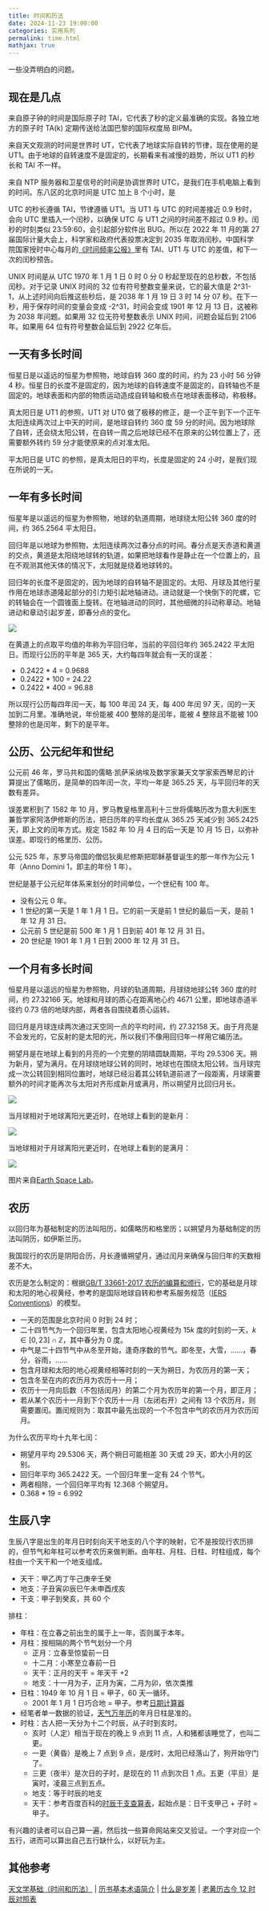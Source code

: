```yaml
---
title: 时间和历法
date: 2024-11-23 19:00:00
categories: 实用系列
permalink: time.html
mathjax: true
---
```


一些没弄明白的问题。

<!--more-->

## 现在是几点

来自原子钟的时间是国际原子时 TAI，它代表了秒的定义最准确的实现。各独立地方的原子时 TA(k) 定期传送给法国巴黎的国际权度局 BIPM。

来自天文观测的时间是世界时 UT，它代表了地球实际自转的节律，现在使用的是 UT1。由于地球的自转速度不是固定的，长期看来有减慢的趋势，所以 UT1 的秒长和 TAI 不一样。

来自 NTP 服务器和卫星信号的时间是协调世界时 UTC，是我们在手机电脑上看到的时间。东八区的北京时间是 UTC 加上 8 个小时，是 <span id="currentTime"></span>

<script>
function updateTime() {
    const now = new Date();
    const year = now.getFullYear();
    const month = String(now.getMonth() + 1).padStart(2, '0'); // 月份从0开始，所以要+1
    const day = String(now.getDate()).padStart(2, '0');
    const hours = String(now.getHours()).padStart(2, '0');
    const minutes = String(now.getMinutes()).padStart(2, '0');
    const seconds = String(now.getSeconds()).padStart(2, '0');
    const formattedTime = `${year} 年 ${month} 月 ${day} 日 ${hours} 时 ${minutes} 分 ${seconds} 秒。`;
    document.getElementById('currentTime').textContent = formattedTime;
}
window.onload = function() {
    updateTime();
    setInterval(updateTime, 1000);
};
</script>

UTC 的秒长遵循 TAI，节律遵循 UT1。当 UT1 与 UTC 的时间差接近 0.9 秒时，会向 UTC 里插入一个闰秒，以确保 UTC 与 UT1 之间的时间差不超过 0.9 秒。闰秒的时刻类似 23:59:60，会引起部分软件出 BUG。所以在 2022 年 11 月的第 27 届国际计量大会上，科学家和政府代表投票决定到 2035 年取消闰秒。中国科学院国家授时中心每月的[《时间频率公报》](https://nadc.china-vo.org/timedb/TimeFrequency_Bulletin)里有 TAI、UT1 与 UTC 的差值，和下一次的闰秒预告。

UNIX 时间是从 UTC 1970 年 1 月 1 日 0 时 0 分 0 秒起至现在的总秒数，不包括闰秒。对于记录 UNIX 时间的 32 位有符号整数变量来说，它的最大值是 2^31-1，从上述时间向后推这些秒后，是 2038 年 1 月 19 日 3 时 14 分 07 秒。在下一秒，用于保存时间的变量会变成 -2^31，时间会变成 1901 年 12 月 13 日，这被称为 2038 年问题。如果用 32 位无符号整数表示 UNIX 时间，问题会延后到 2106 年。如果用 64 位有符号整数会延后到 2922 亿年后。

## 一天有多长时间

恒星日是以遥远的恒星为参照物，地球自转 360 度的时间，约为 23 小时 56 分钟 4 秒。恒星日的长度不是固定的，因为地球的自转速度不是固定的，自转轴也不是固定的。地球表面和内部的物质运动造成自转轴和极点在地球表面移动，称极移。

真太阳日是 UT1 的参照，UT1 对 UT0 做了极移的修正，是一个正午到下一个正午太阳连续两次过上中天的时间，是地球自转约 360 度 59 分的时间。因为地球除了自转，还会绕太阳公转，在自转一周之后地球已经不在原来的公转位置上了，还需要额外转约 59 分才能使原来的点对准太阳。

平太阳日是 UTC 的参照，是真太阳日的平均，长度是固定的 24 小时，是我们现在所说的一天。

## 一年有多长时间

恒星年是以遥远的恒星为参照物，地球的轨道周期，地球绕太阳公转 360 度的时间，约 365.2564 平太阳日。

回归年是以地球为参照物，太阳连续两次过春分点的时间。春分点是天赤道和黄道的交点，黄道是太阳绕地球转的轨道，如果把地球看作是静止在一个位置上的，且在不观测其他天体的情况下，太阳就是绕着地球转的。

回归年的长度不是固定的，因为地球的自转轴不是固定的。太阳、月球及其他行星作用在地球赤道隆起部分的引力矩引起地轴进动。进动就是一个快倒下的陀螺，它的转轴会在一个圆锥面上旋转。在地轴进动的同时，其他细微的抖动称章动。地轴进动和章动引起岁差，即春分点的变化。

<img src="/blog/images/ecliptic.jpg">

在黄道上的点取平均值的年称为平回归年，当前的平回归年约 365.2422 平太阳日。而现行公历的平年是 365 天，大约每四年就会有一天的误差：

- 0.2422 \* 4 = 0.9688
- 0.2422 \* 100 = 24.22
- 0.2422 \* 400 = 96.88

所以现行公历每四年闰一天，每 100 年闰 24 天，每 400 年闰 97 天，闰的一天加到二月里。准确地说，年份能被 400 整除的是闰年，能被 4 整除且不能被 100 整除的也是闰年，剩下的是平年。

## 公历、公元纪年和世纪

公元前 46 年，罗马共和国的儒略·凯萨采纳埃及数学家兼天文学家索西琴尼的计算提出了儒略历，是简单的四年闰一次，平均一年是 365.25 天，与平回归年的天数有差异。

误差累积到了 1582 年 10 月，罗马教皇格里高利十三世将儒略历改为意大利医生兼哲学家阿洛伊修斯的历法，把日历年的平均长度从 365.25 天减少到 365.2425 天，即上文的闰年方式。规定 1582 年 10 月 4 日的后一天是 10 月 15 日，以弥补误差。即现行的格里历、公历。

公元 525 年，东罗马帝国的僧侣狄奥尼修斯把耶稣基督诞生的那一年作为公元 1 年（Anno Domini 1，即主的年份 1 年）。

世纪是基于公元纪年体系来划分的时间单位，一个世纪有 100 年。

- 没有公元 0 年。
- 1 世纪的第一天是 1 年 1 月 1 日。它的前一天是前 1 世纪的最后一天，是前 1 年 12 月 31 日。
- 公元前 5 世纪是前 500 年 1 月 1 日到前 401 年 12 月 31 日。
- 20 世纪是 1901 年 1 月 1 日到 2000 年 12 月 31 日。

## 一个月有多长时间

恒星月是以遥远的恒星为参照物，月球的轨道周期，月球绕地球公转 360 度的时间，约 27.32166 天。地球和月球的质心在距离地心约 4671 公里，即地球赤道半径约 0.73 倍的地球内部，两者各自围绕着质心运转。

回归月是月球连续两次通过天空同一点的平均时间，约 27.32158 天。由于月亮是不会发光的，它反射的是太阳的光，所以我们不像用回归年一样用它编历法。

朔望月是在地球上看到的月亮的一个完整的阴晴圆缺周期，平均 29.5306 天。朔为新月，望为满月。在月球绕地球公转的同时，地球也在围绕太阳公转。当月球完成一次公转回到相同位置时，地球已经沿着其公转轨道前进了一段距离，月球需要额外的时间才能再次与太阳对齐形成新月或满月，所以朔望月比回归月长。

<img src="/blog/images/moon.jpg">

当月球相对于地球离阳光更近时，在地球上看到的是新月：

<img src="/blog/images/shuo.webp">

当地球相对于月球离阳光更近时，在地球上看到的是满月：

<img src="/blog/images/wang.webp">

图片来自[Earth Space Lab](https://www.earthspacelab.com/app/moon-phases/zh)。

## 农历

以回归年为基础制定的历法叫阳历，如儒略历和格里历；以朔望月为基础制定的历法叫阴历，如伊斯兰历。

我国现行的农历是阴阳合历，月长遵循朔望月，通过闰月来确保与回归年的天数相差不大。

农历是怎么制定的：根据[GB/T 33661-2017 农历的编算和颁行](https://openstd.samr.gov.cn/bzgk/gb/newGbInfo?hcno=E107EA4DE9725EDF819F33C60A44B296)，它的基础是月球和太阳的地心视黄经，参考的是国际地球自转和参考系服务规范（[IERS Conventions](https://www.iers.org/IERS/EN/DataProducts/Conventions/conventions.html)）的模型。

- 一天的范围是北京时间 0 时到 24 时；
- 二十四节气为一个回归年里，包含太阳地心视黄经为 $15k$ 度的时刻的一天，$k \in [0,23] \cap \mathbb{Z}$，其中春分为 0 度。
- 中气是二十四节气中从冬至开始，逢奇序数的节气。即冬至，大雪，……，春分，谷雨，……
- 包含月球和太阳的地心视黄经相等时刻的一天为朔日，为农历月的第一天；
- 包含冬至在内的农历月为农历十一月；
- 农历十一月向后数（不包括闰月）的第二个月为农历年的第一个月，即正月；
- 若从某个农历十一月到下个农历十一月（左闭右开）之间有 13 个农历月，则需要置闰。置闰规则为：取其中最先出现的一个不包含中气的农历月为农历闰月。

为什么农历平均十九年七闰：

- 朔望月平均 29.5306 天，两个朔日可能相差 30 天或 29 天，即大小月的区别。
- 回归年平均 365.2422 天。一个回归年里一定有 24 个节气。
- 两者相除，一个回归年平均有 12.368 个朔望月。
- 0.368 \* 19 = 6.992

## 生辰八字

生辰八字是出生的年月日时刻向天干地支的八个字的映射，它不是按现行农历排的，但节气和年柱可以参考农历来做判断。由年柱、月柱、日柱、时柱组成，每个柱由一个天干和一个地支组成。

- 天干：甲乙丙丁午己庚辛壬癸
- 地支：子丑寅卯辰巳午未申酉戌亥
- 干支：甲子到癸亥，共 60 个

排柱：

- 年柱：在立春之前出生的属于上一年，否则属于本年。
- 月柱：按相隔的两个节气划分一个月
  - 正月：立春至惊蛰前一日
  - 十二月：小寒至立春前一日
  - 天干：正月的天干 = 年天干 +2
  - 地支：十一月为子，正月为寅，二月为卯，依次类推
- 日柱：1949 年 10 月 1 日 = 甲子，60 天一循环。
  - 2001 年 1 月 1 日巧合地 = 甲子。参考[日期计算器](https://tool.lu/datecalc/)
- 经笔者单一数据的验证，[天气万年历](https://wannianli.tianqi.com/)的年月日柱是准的。
- 时柱：古人把一天分为十二个时辰，从子时到亥时。
  - 亥时（人定）相当于现在的晚上 9 点到 11 点，人和猪都该睡觉了，也叫二更。
  - 一更（黄昏）是晚上 7 点到 9 点，是戌时，太阳已经落山了，狗开始守门了。
  - 三更（夜半）是次日的子时，是现在的 11 点到次日 1 点。五更（平旦）是寅时，凌晨三点到五点。
  - 地支：等于时辰的地支
  - 天干：参考百度百科的[时辰干支查算表](https://baike.baidu.com/item/%E7%94%9F%E8%BE%B0%E5%85%AB%E5%AD%97)，起始点是：日干支甲己 + 子时 = 甲子。

有兴趣的读者可以自己算一遍，然后找一些算命网站来交叉验证。一个字对应一个五行，进而可以算出自己五行缺什么，以好玩为主。

## 其他参考

[天文学基础（时间和历法）](https://sirlis.cn/posts/astronomy-basic-time-calender)
| [历书基本术语简介](http://www.pmo.cas.cn/xwdt2019/kpdt2019/202203/t20220314_6389637.html)
| [什么是岁差](https://mp.weixin.qq.com/s/duI9hRBRpFpbILjuy2s2pw)
| [老黄历古今 12 时辰对照表](https://www.laohuangli.net/shichenduizhao.html)
